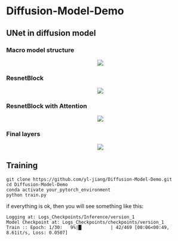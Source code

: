 # Diffusion-Model-Demo

## UNet in diffusion model

### Macro model structure 

<div align=center><img src="./imgs/StableDiffusion-UNet.drawio.svg"></div>

### ResnetBlock

<div align=center><img src="./imgs/res.svg"></div>

### ResnetBlock with Attention

<div align=center><img src="./imgs/resa.svg"></div>

### Final layers

<div align=center><img src="./imgs/final.svg"></div>

## Training

```shell
git clone https://github.com/yl-jiang/Diffusion-Model-Demo.git
cd Diffusion-Model-Demo
conda activate your_pytorch_environment
python train.py
```

if everything is ok, then you will see something like this:

```shell
Logging at: Logs_Checkpoints/Inference/version_1
Model Checkpoint at: Logs_Checkpoints/checkpoints/version_1
Train :: Epoch: 1/30:   9%|█▏          | 42/469 [00:06<00:49,  8.61it/s, Loss: 0.0507]

```
